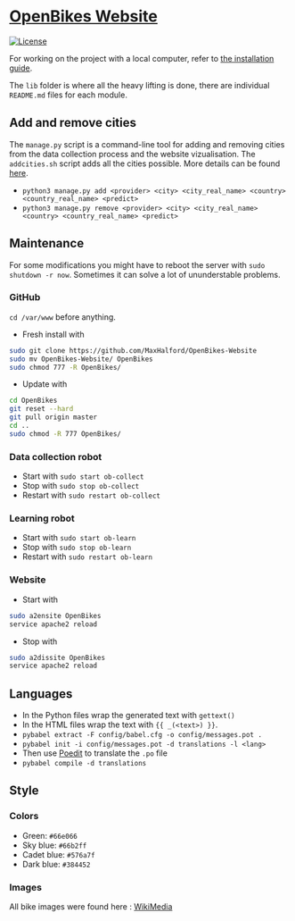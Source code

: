 # [OpenBikes Website](http://openbikes.co/)

[![License](https://poser.pugx.org/automattic/jetpack/license.svg)](http://www.gnu.org/licenses/gpl-2.0.html)

For working on the project with a local computer, refer to [the installation guide](setup/README.md).

The ``lib`` folder is where all the heavy lifting is done, there are individual ``README.md`` files for each module.

## Add and remove cities

The ``manage.py`` script is a command-line tool for adding and removing cities from the data collection process and the website vizualisation. The ``addcities.sh`` script adds all the cities possible. More details can be found [here](lib/providers/README.md).

- ``python3 manage.py add <provider> <city> <city_real_name> <country> <country_real_name> <predict>``
- ``python3 manage.py remove <provider> <city> <city_real_name> <country> <country_real_name> <predict>``

## Maintenance

For some modifications you might have to reboot the server with ``sudo shutdown -r now``. Sometimes it can solve a lot of ununderstable problems.

### GitHub

``cd /var/www`` before anything.

- Fresh install with
```sh
sudo git clone https://github.com/MaxHalford/OpenBikes-Website
sudo mv OpenBikes-Website/ OpenBikes
sudo chmod 777 -R OpenBikes/
```
- Update with
```sh
cd OpenBikes
git reset --hard
git pull origin master
cd ..
sudo chmod -R 777 OpenBikes/
```

### Data collection robot

- Start with ``sudo start ob-collect``
- Stop with ``sudo stop ob-collect``
- Restart with ``sudo restart ob-collect``

### Learning robot

- Start with ``sudo start ob-learn``
- Stop with ``sudo stop ob-learn``
- Restart with ``sudo restart ob-learn``

### Website

- Start with
```sh
sudo a2ensite OpenBikes
service apache2 reload
```
- Stop with
```sh
sudo a2dissite OpenBikes
service apache2 reload
```

## Languages

- In the Python files wrap the generated text with ``gettext()``
- In the HTML files wrap the text with ``{{ _(<text>) }}``. 
- ``pybabel extract -F config/babel.cfg -o config/messages.pot .``
- ``pybabel init -i config/messages.pot -d translations -l <lang>``
- Then use [Poedit](http://poedit.net/) to translate the ``.po`` file
- ``pybabel compile -d translations``


## Style

### Colors

- Green: ``#66e066``
- Sky blue: ``#66b2ff``
- Cadet blue: ``#576a7f``
- Dark blue: ``#384452``

### Images

All bike images were found here : [WikiMedia](https://commons.wikimedia.org/wiki/Bicycle#/)